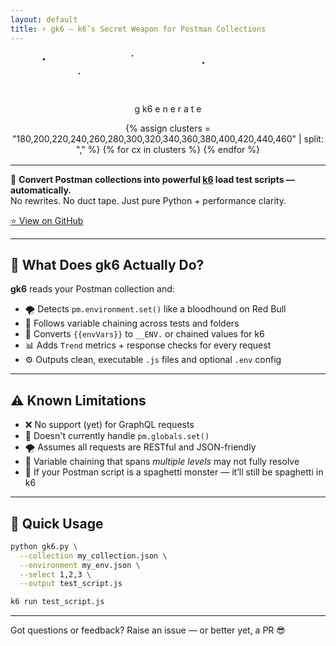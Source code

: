 ```yaml
---
layout: default
title: ⚡️ gk6 – k6’s Secret Weapon for Postman Collections
---
```

<div style="text-align:center; margin-bottom: 1rem;">
<svg viewBox="0 0 800 120" width="90%" height="120" xmlns="http://www.w3.org/2000/svg">
  <!-- Stars -->
  <circle class="star" cx="50" cy="20" r="3"/>
  <circle class="star" cx="300" cy="10" r="2"/>
  <circle class="star" cx="500" cy="30" r="2.5"/>
  <circle class="star" cx="150" cy="60" r="2"/>

  <!-- Sliding Text: g → generate → k6 -->
  <text x="300" y="60" class="letter g burning">g</text>
  <text x="332" y="60" class="letter k6 burning">k6</text>
  <g class="generate-group">
    <text x="322" y="60" class="letter">e</text>
    <text x="346" y="60" class="letter">n</text>
    <text x="370" y="60" class="letter">e</text>
    <text x="394" y="60" class="letter">r</text>
    <text x="418" y="60" class="letter">a</text>
    <text x="442" y="60" class="letter">t</text>
    <text x="466" y="60" class="letter">e</text>
    <text x="490" y="60" class="letter"> </text>
  </g>

  <!-- Firework sparks (45 total, 15 clusters across left-center-right) -->
<g class="firework-group">
  {% assign clusters = "180,200,220,240,260,280,300,320,340,360,380,400,420,440,460" | split: "," %}
  {% for cx in clusters %}
    <!-- Left -->
    <circle class="firework red vertical" cx="{{ cx | minus: 100 }}" cy="60" r="2"/>
    <circle class="firework blue arc"     cx="{{ cx | minus: 90 }}"  cy="60" r="2"/>
    <circle class="firework green arc"    cx="{{ cx | minus: 80 }}"  cy="60" r="2"/>
    <!-- Center -->
    <circle class="firework yellow vertical" cx="{{ cx }}" cy="60" r="2"/>
    <circle class="firework green arc"       cx="{{ cx | plus: 10 }}" cy="60" r="2"/>
    <circle class="firework red arc"         cx="{{ cx | plus: 20 }}" cy="60" r="2"/>
    <!-- Right -->
    <circle class="firework blue vertical"  cx="{{ cx | plus: 100 }}" cy="60" r="2"/>
    <circle class="firework yellow arc"     cx="{{ cx | plus: 110 }}" cy="60" r="2"/>
    <circle class="firework green arc"      cx="{{ cx | plus: 120 }}" cy="60" r="2"/>
  {% endfor %}
</g>
</svg>
</div>

---

🧠 **Convert Postman collections into powerful [k6](https://k6.io) load test scripts — automatically.**  
No rewrites. No duct tape. Just pure Python + performance clarity.

[⭐ View on GitHub](https://github.com/gopikrishna4595/gk6)

---

## 🚀 What Does gk6 Actually Do?

**gk6** reads your Postman collection and:

- 🌪️ Detects `pm.environment.set()` like a bloodhound on Red Bull  
- 🔗 Follows variable chaining across tests and folders  
- 🧬 Converts `{{envVars}}` to `__ENV.` or chained values for k6  
- 📊 Adds `Trend` metrics + response checks for every request  
- ⚙️ Outputs clean, executable `.js` files and optional `.env` config

---

## ⚠️ Known Limitations

- ❌ No support (yet) for GraphQL requests
- 🧱 Doesn't currently handle `pm.globals.set()`
- 🌪️ Assumes all requests are RESTful and JSON-friendly
- 🔗 Variable chaining that spans *multiple levels* may not fully resolve
- 👻 If your Postman script is a spaghetti monster — it’ll still be spaghetti in k6

---

## 🚀 Quick Usage

```bash
python gk6.py \
  --collection my_collection.json \
  --environment my_env.json \
  --select 1,2,3 \
  --output test_script.js

k6 run test_script.js
```

---

Got questions or feedback? Raise an issue — or better yet, a PR 😎
